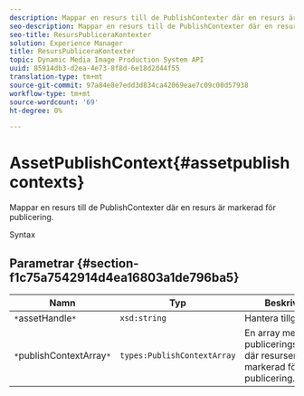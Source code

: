 ```yaml
---
description: Mappar en resurs till de PublishContexter där en resurs är markerad för publicering.
seo-description: Mappar en resurs till de PublishContexter där en resurs är markerad för publicering.
seo-title: ResursPubliceraKontexter
solution: Experience Manager
title: ResursPubliceraKontexter
topic: Dynamic Media Image Production System API
uuid: 85914db3-d2ea-4e73-8f8d-6e18d2d44f55
translation-type: tm+mt
source-git-commit: 97a84e8e7edd3d834ca42069eae7c09c00d57938
workflow-type: tm+mt
source-wordcount: '69'
ht-degree: 0%

---
```



# AssetPublishContext{#assetpublishcontexts}

Mappar en resurs till de PublishContexter där en resurs är markerad för publicering.

Syntax

## Parametrar {#section-f1c75a7542914d4ea16803a1de796ba5}

| Namn | Typ | Beskrivning |
|---|---|---|
| `*`assetHandle`*` | `xsd:string` | Hantera tillgången. |
| `*`publishContextArray`*` | `types:PublishContextArray` | En array med publiceringskontexter där resursen är markerad för publicering. |

